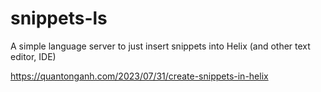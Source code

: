 # snippets-ls
A simple language server to just insert snippets into Helix (and other text editor, IDE)

https://quantonganh.com/2023/07/31/create-snippets-in-helix
